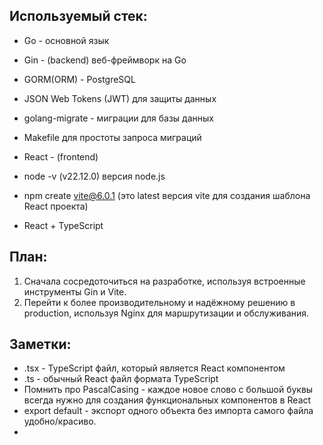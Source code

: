 Используемый стек:
-
- Go - основной язык
- Gin - (backend) веб-фреймворк на Go 
- GORM(ORM) - PostgreSQL
- JSON Web Tokens (JWT) для защиты данных
- golang-migrate - миграции для базы данных
- Makefile для простоты запроса миграций


- React - (frontend)
- node -v (v22.12.0) версия node.js
- npm create vite@6.0.1 (это latest версия vite для создания шаблона React проекта)
- React + TypeScript

План:
-
1. Сначала сосредоточиться на разработке, используя встроенные инструменты Gin и Vite.
2. Перейти к более производительному и надёжному решению в production, используя Nginx для маршрутизации и обслуживания.


Заметки:
-
- .tsx - TypeScript файл, который является React компонентом
- .ts - обычный React файл формата TypeScript 
- Помнить про PascalCasing - каждое новое слово с большой буквы всегда нужно для создания функциональных компонентов в React
- export default - экспорт одного объекта без импорта самого файла удобно/красиво.
- 